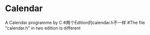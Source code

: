 # Calendar
A Calendar programme by C
#两个Edition的calendar.h不一样
#The file "calendar.h" in two edition is different

